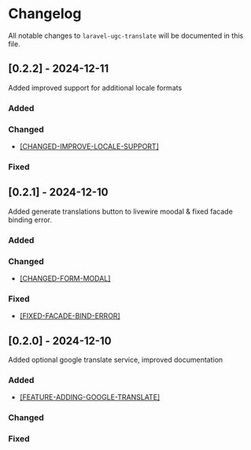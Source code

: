 # Changelog

All notable changes to `laravel-ugc-translate` will be documented in this file.

## [0.2.2] - 2024-12-11

Added improved support for additional locale formats

### Added

### Changed
- [[CHANGED-IMPROVE-LOCALE-SUPPORT]](https://github.com/rpwebdevelopment/laravel-ugc-translate/tree/changed-improve-local-support)

### Fixed

## [0.2.1] - 2024-12-10

Added generate translations button to livewire moodal & fixed facade binding error.

### Added

### Changed
- [[CHANGED-FORM-MODAL]](https://github.com/rpwebdevelopment/laravel-ugc-translate/tree/changed-form-modal)

### Fixed
- [[FIXED-FACADE-BIND-ERROR]](https://github.com/rpwebdevelopment/laravel-ugc-translate/tree/changed-form-modal)

## [0.2.0] - 2024-12-10

Added optional google translate service, improved documentation

### Added
- [[FEATURE-ADDING-GOOGLE-TRANSLATE]](https://github.com/rpwebdevelopment/laravel-ugc-translate/tree/feature-adding-google-translate)

### Changed

### Fixed
